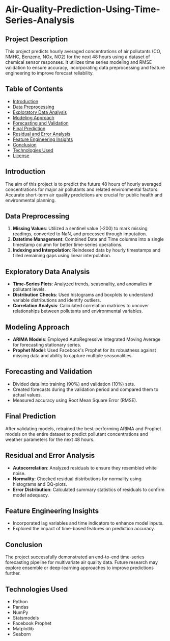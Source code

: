 # Air-Quality-Prediction-Using-Time-Series-Analysis

## Project Description
This project predicts hourly averaged concentrations of air pollutants (CO, NMHC, Benzene, NOx, NO2) for the next 48 hours using a dataset of chemical sensor responses. It utilizes time series modeling and RMSE validation to ensure accuracy, incorporating data preprocessing and feature engineering to improve forecast reliability.

## Table of Contents
- [Introduction](#introduction)
- [Data Preprocessing](#data-preprocessing)
- [Exploratory Data Analysis](#exploratory-data-analysis)
- [Modeling Approach](#modeling-approach)
- [Forecasting and Validation](#forecasting-and-validation)
- [Final Prediction](#final-prediction)
- [Residual and Error Analysis](#residual-and-error-analysis)
- [Feature Engineering Insights](#feature-engineering-insights)
- [Conclusion](#conclusion)
- [Technologies Used](#technologies-used)
- [License](#license)

## Introduction
The aim of this project is to predict the future 48 hours of hourly averaged concentrations for major air pollutants and related environmental factors. Accurate short-term air quality predictions are crucial for public health and environmental planning.

## Data Preprocessing
1. **Missing Values**: Utilized a sentinel value (-200) to mark missing readings, converted to NaN, and processed through imputation.
2. **Datetime Management**: Combined Date and Time columns into a single timestamp column for better time-series operations.
3. **Indexing and Interpolation**: Reindexed data by hourly timestamps and filled remaining gaps using linear interpolation.

## Exploratory Data Analysis
- **Time-Series Plots**: Analyzed trends, seasonality, and anomalies in pollutant levels.
- **Distribution Checks**: Used histograms and boxplots to understand variable distributions and identify outliers.
- **Correlation Analysis**: Calculated correlation matrices to uncover relationships between pollutants and environmental variables.

## Modeling Approach
- **ARIMA Models**: Employed AutoRegressive Integrated Moving Average for forecasting stationary series.
- **Prophet Model**: Used Facebook's Prophet for its robustness against missing data and ability to capture multiple seasonalities.

## Forecasting and Validation
- Divided data into training (90%) and validation (10%) sets.
- Created forecasts during the validation period and compared them to actual values.
- Measured accuracy using Root Mean Square Error (RMSE).

## Final Prediction
After validating models, retrained the best-performing ARIMA and Prophet models on the entire dataset to predict pollutant concentrations and weather parameters for the next 48 hours.

## Residual and Error Analysis
- **Autocorrelation**: Analyzed residuals to ensure they resembled white noise.
- **Normality**: Checked residual distributions for normality using histograms and QQ-plots.
- **Error Distribution**: Calculated summary statistics of residuals to confirm model adequacy.

## Feature Engineering Insights
- Incorporated lag variables and time indicators to enhance model inputs.
- Explored the impact of time-based features on prediction accuracy.

## Conclusion
The project successfully demonstrated an end-to-end time-series forecasting pipeline for multivariate air quality data. Future research may explore ensemble or deep-learning approaches to improve predictions further.

## Technologies Used
- Python
- Pandas
- NumPy
- Statsmodels
- Facebook Prophet
- Matplotlib
- Seaborn
